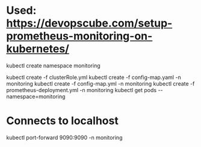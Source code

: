 # Used: https://devopscube.com/setup-prometheus-monitoring-on-kubernetes/
kubectl create namespace monitoring

kubectl create -f clusterRole.yml
kubectl create -f config-map.yaml -n monitoring
kubectl create -f config-map.yml -n monitoring
kubectl create -f prometheus-deployment.yml -n monitoring
kubectl get pods --namespace=monitoring

# Connects to localhost 
kubectl port-forward <pod> 9090:9090 -n monitoring
